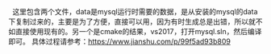  
这里包含两个文件，data是mysql运行时需要的数据，是从安装的mysql的data下复制过来的，主要是为了方便，直接可以用，因为有时生成总是出错，所以就不如直接使用现有的。另一个是cmake的结果，vs2017，打开mysql.sln，然后编译即可。
具体过程请参考：https://www.jianshu.com/p/99f5ad93b809
